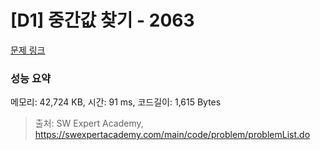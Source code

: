 # [D1] 중간값 찾기 - 2063 

[문제 링크](https://swexpertacademy.com/main/code/problem/problemDetail.do?contestProbId=AV5QPsXKA2UDFAUq) 

### 성능 요약

메모리: 42,724 KB, 시간: 91 ms, 코드길이: 1,615 Bytes



> 출처: SW Expert Academy, https://swexpertacademy.com/main/code/problem/problemList.do